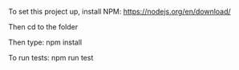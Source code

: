 To set this project up, install NPM: https://nodejs.org/en/download/

Then cd to the folder

Then type: npm install

To run tests: npm run test
